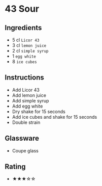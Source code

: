 # 43 Sour

## Ingredients
- 5 cl `Licor 43`
- 3 cl `lemon juice`
- 2 cl `simple syrup`
- 1 `egg white`
- 8 `ice cubes`

## Instructions
- Add Licor 43
- Add lemon juice
- Add simple syrup
- Add egg white
- Dry shake for 15 seconds
- Add ice cubes and shake for 15 seconds
- Double strain

## Glassware
- Coupe glass

## Rating
- ★★★☆☆